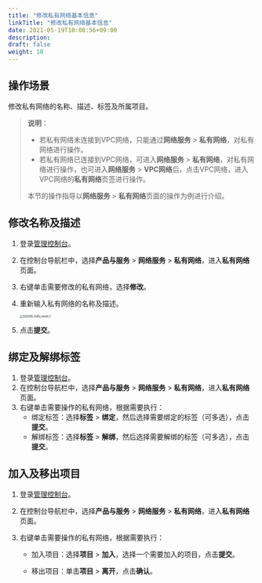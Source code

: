 ```yaml
---
title: "修改私有网络基本信息"
linkTitle: "修改私有网络基本信息"
date: 2021-05-19T10:08:56+09:00
description:
draft: false
weight: 10
---
```


## 操作场景

修改私有网络的名称、描述、标签及所属项目。

> **说明**：
>
> - 若私有网络未连接到VPC网络，只能通过**网络服务** > **私有网络**，对私有网络进行操作。
> - 若私有网络已连接到VPC网络，可进入**网络服务** > **私有网络**，对私有网络进行操作，也可进入**网络服务** > **VPC网络**后，点击VPC网络，进入VPC网络的**私有网络**页签进行操作。
>
> 本节的操作指导以**网络服务** > **私有网络**页面的操作为例进行介绍。

## 修改名称及描述

1. 登录[管理控制台](https://console.qingcloud.com/pek3)。

2. 在控制台导航栏中，选择**产品与服务** > **网络服务** > **私有网络**，进入**私有网络**页面。

3. 右键单击需要修改的私有网络，选择**修改**。

4. 重新输入私有网络的名称及描述。

   <img src="/network/vpc/_images/502010_mdfy_vxnet_1.png" alt="502010_mdfy_vxnet_1" style="zoom:40%;" />

5. 点击**提交**。

## 绑定及解绑标签

1. 登录[管理控制台](https://console.qingcloud.com/pek3)。
2. 在控制台导航栏中，选择**产品与服务** > **网络服务** > **私有网络**，进入**私有网络**页面。
3. 右键单击需要操作的私有网络，根据需要执行：
   - 绑定标签：选择**标签** > **绑定**，然后选择需要绑定的标签（可多选），点击**提交**。
   - 解绑标签：选择**标签** > **解绑**，然后选择需要解绑的标签（可多选），点击**提交**。

## 加入及移出项目

1. 登录[管理控制台](https://console.qingcloud.com/pek3)。

2. 在控制台导航栏中，选择**产品与服务** > **网络服务** > **私有网络**，进入**私有网络**页面。

3. 右键单击需要操作的私有网络，根据需要执行：

   - 加入项目：选择**项目** > **加入**，选择一个需要加入的项目，点击**提交**。

   - 移出项目：单击**项目** > **离开**，点击**确认**。

